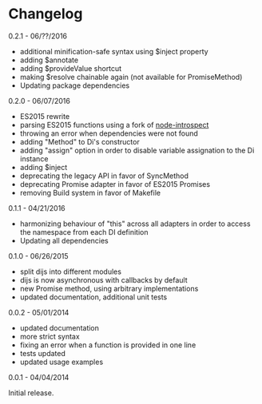 # Changelog

0.2.1 - 06/??/2016

  - additional minification-safe syntax using $inject property
  - adding $annotate
  - adding $provideValue shortcut
  - making $resolve chainable again (not available for PromiseMethod)
  - Updating package dependencies

0.2.0 - 06/07/2016

  - ES2015 rewrite
  - parsing ES2015 functions using a fork of [node-introspect](https://github.com/orzarchi/node-introspect)
  - throwing an error when dependencies were not found
  - adding "Method" to Di's constructor
  - adding "assign" option in order to disable variable assignation to the Di
    instance
  - adding $inject
  - deprecating the legacy API in favor of SyncMethod
  - deprecating Promise adapter in favor of ES2015 Promises
  - removing Build system in favor of Makefile

0.1.1 - 04/21/2016

  - harmonizing behaviour of "this" across all adapters in order to access the
    namespace from each DI definition
  - Updating all dependencies

0.1.0 - 06/26/2015

  - split dijs into different modules
  - dijs is now asynchronous with callbacks by default
  - new Promise method, using arbitrary implementations
  - updated documentation, additional unit tests

0.0.2 - 05/01/2014

 - updated documentation
 - more strict syntax
 - fixing an error when a function is provided in one line
 - tests updated
 - updated usage examples

0.0.1 - 04/04/2014

Initial release.
